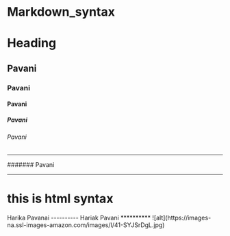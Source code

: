 # Markdown_syntax
# Heading
## Pavani
### Pavani
#### Pavani
##### Pavani
###### Pavani
<hr>
####### Pavani
<hr>
<h1>this is html syntax</h1>
Harika Pavanai
----------
Hariak Pavani
**********
![alt](https://images-na.ssl-images-amazon.com/images/I/41-SYJSrDgL.jpg)
